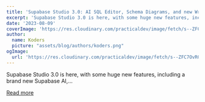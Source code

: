 ```yaml
---
title: 'Supabase Studio 3.0: AI SQL Editor, Schema Diagrams, and new Wrappers'
excerpt: 'Supabase Studio 3.0 is here, with some huge new features, including a brand new Supabase AI,...'
date: '2023-08-09'
coverImage: 'https://res.cloudinary.com/practicaldev/image/fetch/s--ZFC7OvRG--/c_imagga_scale,f_auto,fl_progressive,h_420,q_auto,w_1000/https://dev-to-uploads.s3.amazonaws.com/uploads/articles/edd4psoktbnocsxsyvv8.jpg'
author:
  name: Koders
  picture: "assets/blog/authors/koders.png"
ogImage:
  url: 'https://res.cloudinary.com/practicaldev/image/fetch/s--ZFC7OvRG--/c_imagga_scale,f_auto,fl_progressive,h_420,q_auto,w_1000/https://dev-to-uploads.s3.amazonaws.com/uploads/articles/edd4psoktbnocsxsyvv8.jpg'
---
```


Supabase Studio 3.0 is here, with some huge new features, including a brand new Supabase AI,...

[Read more](https://dev.to/supabase/supabase-studio-30-ai-sql-editor-schema-diagrams-and-new-wrappers-297f)
